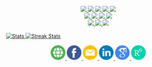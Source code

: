 <head>
    <link rel="stylesheet" href="https://cdnjs.cloudflare.com/ajax/libs/font-awesome/4.7.0/css/font-awesome.min.css">
</head>

<div align="center">
  <a href="#">
    <img src="https://img.shields.io/badge/Kotlin-673AB7?style=for-the-badge&logo=kotlin&logoColor=white"/>
  </a>
  <a href="#">
    <img src="https://img.shields.io/badge/Python-1565C0?style=for-the-badge&logo=python&logoColor=white"/>
  </a>
  <a href="#">
    <img src="https://img.shields.io/badge/Embedded-3F51B5?style=for-the-badge&logo=c"/>
  </a>
  <a href="#">
    <img src="https://img.shields.io/badge/Java-00796B?style=for-the-badge&logo=java"/>
  </a>
  <a href="#">
    <img src="https://img.shields.io/badge/Javascript-424242?style=for-the-badge&logo=javascript"/>
  </a>                                                                                                            
  <br>                                                                                                            
  <a href="#">
    <img src="https://img.shields.io/badge/Android-4CAF50?style=for-the-badge&logo=android&logoColor=white"/>
  </a>
  <a href="#">
    <img src="https://img.shields.io/badge/TensorFlow-F57C00?style=for-the-badge&logo=tensorflow&logoColor=white"/>
  </a>
  <a href="#">
    <img src="https://img.shields.io/badge/PyTorch-C62828?style=for-the-badge&logo=pytorch&logoColor=white"/>
  </a>
  <a href="#">
    <img src="https://img.shields.io/badge/Node.js-2E7D32?style=for-the-badge&logo=node.js&logoColor=white"/>
  </a>
  <br>
  <a href="#">
    <img src="https://img.shields.io/badge/Linux-FFC107?style=for-the-badge&logo=linux&logoColor=black"/>
  </a>                                                                                                    
  <a href="#">
    <img src="https://img.shields.io/badge/Git-F05032?style=for-the-badge&logo=git&logoColor=white"/>
  </a>   
  <a href="#">
    <img src="https://img.shields.io/badge/Firebase-424242?style=for-the-badge&logo=firebase"/>
  </a>                                                                                                 
</div>

 <br>                                                                                            
                                                                                             
<div>
    <a href="https://github-readme-stats.vercel.app">
        <img width="48%" alt="Stats" src="https://github-readme-stats.vercel.app/api?&count_private=true&include_all_commits=true&username=atick-faisal&custom_title=GitHub+Stats&hide_border=true&show_icons=true"/>
    </a>
    <a href="https://github-readme-streak-stats.herokuapp.com">
        <img width="48%" alt="Streak Stats" src="https://github-readme-streak-stats.herokuapp.com/?user=atick-faisal&hide_border=true"/>
    </a>
</div>
                                                                                                                                      
<br>                                                                                                                                      
                                                                                                                                      
<div align="center">
    <a href="https://atick.dev">
      <img src="web.png" width="40"/>
    </a>
    <a href="https://www.facebook.com/atick.faisal.52">
      <img src="facebook.png" width="40"/>                                    
    </a>
    <a href="mailto:atickfaisal@gmail.com">
       <img src="email.png" width="40"/>                                 
    </a>
    <a href="https://www.linkedin.com/in/atick-faisal/">
       <img src="linkedin.png" width="40"/> 
    </a>
    <a href="https://scholar.google.com/citations?hl=en&user=ZiPKjAgAAAAJ/">
       <img src="scholar.png" width="40"/> 
    </a>   
    <a href="https://www.researchgate.net/profile/Md-Faisal-9/">
       <img src="rgate.png" width="40"/> 
    </a>                                      
</div>                                                                                                                                    

<!--
**atick-faisal/atick-faisal** is a ✨ _special_ ✨ repository because its `README.md` (this file) appears on your GitHub profile.

Here are some ideas to get you started:

- 🔭 I’m currently working on ...
- 🌱 I’m currently learning ...
- 👯 I’m looking to collaborate on ...
- 🤔 I’m looking for help with ...
- 💬 Ask me about ...
- 📫 How to reach me: ...
- 😄 Pronouns: ...
- ⚡ Fun fact: ...
-->
